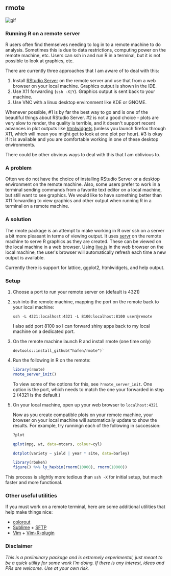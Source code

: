 ## rmote

![gif](https://cloud.githubusercontent.com/assets/1275592/9618810/99cf5b2c-50be-11e5-885d-a4de16919271.gif)

### Running R on a remote server

R users often find themselves needing to log in to a remote machine to do analysis.  Sometimes this is due to data restrictions, computing power on the remote machine, etc.  Users can ssh in and run R in a terminal, but it is not possible to look at graphics, etc.

There are currently three approaches that I am aware of to deal with this:

1. Install [RStudio Server](https://www.rstudio.com/products/rstudio-server-pro/) on the remote server and use that from a web browser on your local machine.  Graphics output is shown in the IDE.
2. Use X11 forwarding (`ssh -X|Y`).  Graphics output is sent back to your machine.
3. Use VNC with a linux desktop environment like KDE or GNOME.

Whenever possible, #1 is by far the best way to go and is one of the beautiful things about RStudio Server.  #2 is not a good choice - plots are very slow to render, the quality is terrible, and it doesn't support recent advances in plot outputs like [htmlwidgets](http://htmlwidgets.org) (unless you launch firefox through X11, which will mean you might get to look at one plot per hour).  #3 is okay if it is available and you are comfortable working in one of these desktop environments.

There could be other obvious ways to deal with this that I am oblivious to.

### A problem

Often we do not have the choice of installing RStudio Server or a desktop environment on the remote machine.  Also, some users prefer to work in a terminal sending commands from a favorite text editor on a local machine, but still want to see graphics.  We would like to have something better than X11 forwarding to view graphics and other output when running R in a terminal on a remote machine.

### A solution

The rmote package is an attempt to make working in R over ssh on a server a bit more pleasant in terms of viewing output.  It uses [servr](https://github.com/yihui/servr) on the remote machine to serve R graphics as they are created.  These can be viewed on the local machine in a web browser. Using [live.js](http://livejs.com) in the web browser on the local machine, the user's browser will automatically refresh each time a new output is available.

Currently there is support for lattice, ggplot2, htmlwidgets, and help output.

### Setup

1. Choose a port to run your remote server on (default is 4321)
2. ssh into the remote machine, mapping the port on the remote back to your local machine:

    ```
    ssh -L 4321:localhost:4321 -L 8100:localhost:8100 user@remote
    ```

    I also add port 8100 so I can forward shiny apps back to my local machine on a dedicated port.

3. On the remote machine launch R and install rmote (one time only)

    ```
    devtools::install_github("hafen/rmote")`
    ```

4. Run the following in R on the remote:

    ```r
    library(rmote)
    rmote_server_init()
    ```

    To view some of the options for this, see `?rmote_server_init`.  One option is the port, which needs to match the one your forwarded in step 2 (4321 is the default.)

5. On your local machine, open up your web browser to `localhost:4321`

    Now as you create compatible plots on your remote machine, your browser on your local machine will automatically update to show the results.  For example, try runningn each of the following in succession:

    ```r
    ?plot

    qplot(mpg, wt, data=mtcars, colour=cyl)

    dotplot(variety ~ yield | year * site, data=barley)

    library(rbokeh)
    figure() %>% ly_hexbin(rnorm(10000), rnorm(10000))
    ```

This process is slightly more tedious than `ssh -X` for initial setup, but much faster and more functional.

### Other useful utilities

If you must work on a remote terminal, here are some additional utilities that help make things nice:

- [colorout](https://github.com/jalvesaq/colorout)
- [Sublime](https://www.sublimetext.com) + [SFTP](http://wbond.net/sublime_packages/sftp)
- [Vim](http://www.vim.org) + [Vim-R-plugin](https://github.com/vim-scripts/Vim-R-plugin)

### Disclaimer

*This is a preliminary package and is extremely experimental, just meant to be a quick utility for some work I'm doing.  If there is any interest, ideas and PRs are welcome.  Use at your own risk.*


